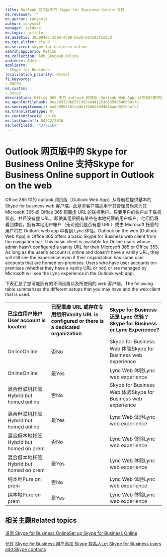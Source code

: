 ```yaml
---
title: Outlook 网页版中的 Skype for Business Online 支持
ms.reviewer: ''
ms.author: tonysmit
author: tonysmit
manager: serdars
ms.topic: article
ms.assetid: 305984ec-3da8-4509-bb2b-6643dcf2cb7d
ms.tgt.pltfrm: cloud
ms.service: skype-for-business-online
search.appverid: MET150
ms.collection: Adm_Skype4B_Online
audience: Admin
appliesto:
- Skype for Business
localization_priority: Normal
f1.keywords:
- NOCSH
ms.custom:
- Setup
description: Office 365 中的 outlook 网页版（Outlook Web App）从导航栏提供基本的 Skype for business web 客户端。此基本客户端适用于其管理员尚未为其 Microsoft 365 或 Office 365 配置虚 URL 的联机用户。只要用户的帐户处于联机状态，并且没有虚 URL，即使其组织拥有某些在本地托管的用户帐户，他们仍将看到体验。拥有本地用户帐户（无论他们是否有虚 URL）或由 Microsoft 托管的用户将在 Outlook web app 中看到 Lync 体验。
ms.openlocfilehash: 9ea26932db8551992ab441263e55548646039c7e
ms.sourcegitcommit: ea54990240fcdde1fb061489468aadd02fb4afc7
ms.translationtype: MT
ms.contentlocale: zh-CN
ms.lasthandoff: 04/22/2020
ms.locfileid: "43777167"
---
```

# <a name="skype-for-business-online-support-in-outlook-on-the-web"></a><span data-ttu-id="4acac-106">Outlook 网页版中的 Skype for Business Online 支持</span><span class="sxs-lookup"><span data-stu-id="4acac-106">Skype for Business Online support in Outlook on the web</span></span>

<span data-ttu-id="4acac-p102">Office 365 中的 outlook 网页版（Outlook Web App）从导航栏提供基本的 Skype for business web 客户端。此基本客户端适用于其管理员尚未为其 Microsoft 365 或 Office 365 配置虚 URL 的联机用户。只要用户的帐户处于联机状态，并且没有虚 URL，即使其组织拥有某些在本地托管的用户帐户，他们仍将看到体验。拥有本地用户帐户（无论他们是否有虚 URL）或由 Microsoft 托管的用户将在 Outlook web app 中看到 Lync 体验。</span><span class="sxs-lookup"><span data-stu-id="4acac-p102">Outlook on the web (Outlook Web App) in Office 365 offers a basic Skype for Business web client from the navigation bar. This basic client is available for Online users whose admin hasn't configured a vanity URL for their Microsoft 365 or Office 365. As long as the user's account is online and doesn't have a vanity URL, they will still see the experience even if their organization has some user accounts that are homed on-premises. Users who have user accounts on-premises (whether they have a vanity URL or not) or are managed by Microsoft will see the Lync experience in the Outlook web app.</span></span>
  
<span data-ttu-id="4acac-111">下表汇总了您可能拥有的不同设置以及所使用的 web 客户端。</span><span class="sxs-lookup"><span data-stu-id="4acac-111">The following table summarizes the different setups that you may have and the web client that is used.</span></span>
  
||||
|:-----|:-----|:-----|
|<span data-ttu-id="4acac-112">**已定位用户帐户**</span><span class="sxs-lookup"><span data-stu-id="4acac-112">**User account is located**</span></span> <br/> |<span data-ttu-id="4acac-113">**已配置虚 URL 或存在专用组织**</span><span class="sxs-lookup"><span data-stu-id="4acac-113">**Vanity URL is configured or there is a dedicated organization**</span></span> <br/> |<span data-ttu-id="4acac-114">**Skype for Business 还是 Lync 体验？**</span><span class="sxs-lookup"><span data-stu-id="4acac-114">**Skype for Business or Lync Experience?**</span></span> <br/> |
|<span data-ttu-id="4acac-115">Online</span><span class="sxs-lookup"><span data-stu-id="4acac-115">Online</span></span>  <br/> |<span data-ttu-id="4acac-116">否</span><span class="sxs-lookup"><span data-stu-id="4acac-116">No</span></span>  <br/> |<span data-ttu-id="4acac-117">Skype for Business Web 体验</span><span class="sxs-lookup"><span data-stu-id="4acac-117">Skype for Business web experience</span></span>  <br/> |
|<span data-ttu-id="4acac-118">Online</span><span class="sxs-lookup"><span data-stu-id="4acac-118">Online</span></span>  <br/> |<span data-ttu-id="4acac-119">是</span><span class="sxs-lookup"><span data-stu-id="4acac-119">Yes</span></span>  <br/> |<span data-ttu-id="4acac-120">Lync Web 体验</span><span class="sxs-lookup"><span data-stu-id="4acac-120">Lync web experience</span></span>  <br/> |
|<span data-ttu-id="4acac-121">混合但联机托管</span><span class="sxs-lookup"><span data-stu-id="4acac-121">Hybrid but homed online</span></span>  <br/> |<span data-ttu-id="4acac-122">否</span><span class="sxs-lookup"><span data-stu-id="4acac-122">No</span></span>  <br/> |<span data-ttu-id="4acac-123">Skype for Business Web 体验</span><span class="sxs-lookup"><span data-stu-id="4acac-123">Skype for Business web experience</span></span>  <br/> |
|<span data-ttu-id="4acac-124">混合但联机托管</span><span class="sxs-lookup"><span data-stu-id="4acac-124">Hybrid but homed online</span></span>  <br/> |<span data-ttu-id="4acac-125">是</span><span class="sxs-lookup"><span data-stu-id="4acac-125">Yes</span></span>  <br/> |<span data-ttu-id="4acac-126">Lync Web 体验</span><span class="sxs-lookup"><span data-stu-id="4acac-126">Lync web experience</span></span>  <br/> |
|<span data-ttu-id="4acac-127">混合但本地托管</span><span class="sxs-lookup"><span data-stu-id="4acac-127">Hybrid but homed on prem</span></span>  <br/> |<span data-ttu-id="4acac-128">否</span><span class="sxs-lookup"><span data-stu-id="4acac-128">No</span></span>  <br/> |<span data-ttu-id="4acac-129">Lync Web 体验</span><span class="sxs-lookup"><span data-stu-id="4acac-129">Lync web experience</span></span>  <br/> |
|<span data-ttu-id="4acac-130">混合但本地托管</span><span class="sxs-lookup"><span data-stu-id="4acac-130">Hybrid but homed on prem</span></span>  <br/> |<span data-ttu-id="4acac-131">是</span><span class="sxs-lookup"><span data-stu-id="4acac-131">Yes</span></span>  <br/> |<span data-ttu-id="4acac-132">Lync Web 体验</span><span class="sxs-lookup"><span data-stu-id="4acac-132">Lync web experience</span></span>  <br/> |
|<span data-ttu-id="4acac-133">纯本地</span><span class="sxs-lookup"><span data-stu-id="4acac-133">Pure on prem</span></span>  <br/> |<span data-ttu-id="4acac-134">否</span><span class="sxs-lookup"><span data-stu-id="4acac-134">No</span></span>  <br/> |<span data-ttu-id="4acac-135">Lync Web 体验</span><span class="sxs-lookup"><span data-stu-id="4acac-135">Lync web experience</span></span>  <br/> |
|<span data-ttu-id="4acac-136">纯本地</span><span class="sxs-lookup"><span data-stu-id="4acac-136">Pure on prem</span></span>  <br/> |<span data-ttu-id="4acac-137">是</span><span class="sxs-lookup"><span data-stu-id="4acac-137">Yes</span></span>  <br/> |<span data-ttu-id="4acac-138">Lync Web 体验</span><span class="sxs-lookup"><span data-stu-id="4acac-138">Lync web experience</span></span>  <br/> |
   

## <a name="related-topics"></a><span data-ttu-id="4acac-139">相关主题</span><span class="sxs-lookup"><span data-stu-id="4acac-139">Related topics</span></span>
[<span data-ttu-id="4acac-140">设置 Skype for Business Online</span><span class="sxs-lookup"><span data-stu-id="4acac-140">Set up Skype for Business Online</span></span>](set-up-skype-for-business-online.md)

[<span data-ttu-id="4acac-141">允许 Skype for Business 用户添加 Skype 联系人</span><span class="sxs-lookup"><span data-stu-id="4acac-141">Let Skype for Business users add Skype contacts</span></span>](let-skype-for-business-users-add-skype-contacts.md)

  
 
